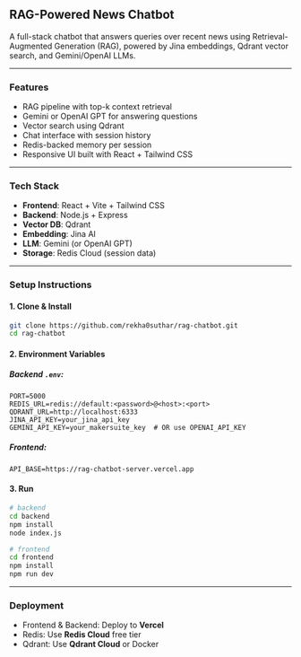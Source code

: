 ## RAG-Powered News Chatbot

A full-stack chatbot that answers queries over recent news using Retrieval-Augmented Generation (RAG), powered by Jina embeddings, Qdrant vector search, and Gemini/OpenAI LLMs.

---

### Features

- RAG pipeline with top-k context retrieval
- Gemini or OpenAI GPT for answering questions
- Vector search using Qdrant
- Chat interface with session history
- Redis-backed memory per session
- Responsive UI built with React + Tailwind CSS

---

### Tech Stack

- **Frontend**: React + Vite + Tailwind CSS
- **Backend**: Node.js + Express
- **Vector DB**: Qdrant
- **Embedding**: Jina AI
- **LLM**: Gemini (or OpenAI GPT)
- **Storage**: Redis Cloud (session data)

---

### Setup Instructions

#### 1. Clone & Install

```bash
git clone https://github.com/rekha0suthar/rag-chatbot.git
cd rag-chatbot
```

#### 2. Environment Variables

##### Backend `.env`:

```env
PORT=5000
REDIS_URL=redis://default:<password>@<host>:<port>
QDRANT_URL=http://localhost:6333
JINA_API_KEY=your_jina_api_key
GEMINI_API_KEY=your_makersuite_key  # OR use OPENAI_API_KEY
```

##### Frontend:

```
API_BASE=https://rag-chatbot-server.vercel.app
```

#### 3. Run

```bash
# backend
cd backend
npm install
node index.js

# frontend
cd frontend
npm install
npm run dev
```

---

### Deployment

- Frontend & Backend: Deploy to **Vercel**
- Redis: Use **Redis Cloud** free tier
- Qdrant: Use **Qdrant Cloud** or Docker
